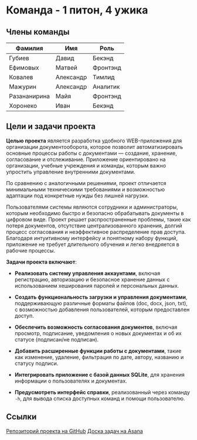 # Команда - 1 питон, 4 ужика
## Члены команды
| Фамилия      | Имя       | Роль     |
| ------------ | --------- | -------- |
| Губиев       | Давид     | Бекэнд   |
| Ефимовых     | Матвей    | Фронтэнд |
| Ковалев      | Александр | Тимлид   |
| Мажурин      | Александр | Аналитик |
| Разананирина | Майя      | Фронтэнд |
| Хоронеко     | Иван      | Бекэнд   |
## Цели и задачи проекта
**Целью проекта** является разработка удобного WEB-приложения для организации документооборота, которое позволит автоматизировать основные процессы работы с документами — создание, хранение, согласование и отслеживание. Приложение ориентировано на организации, учебные учреждения и команды, которым важно упростить управление внутренними документами. 

По сравнению с аналогичными решениями, проект отличается минимальными техническими требованиями и возможностью адаптации под конкретные нужды без лишней нагрузки. 

Пользователями системы являются сотрудники и администраторы, которым необходимо быстро и безопасно обрабатывать документы в цифровом виде. Проект решает распространенные проблемы, такие как потеря документов, отсутствие централизованного хранения, долгий процесс согласования и неэффективное распределение прав доступа. Благодаря интуитивному интерфейсу и понятному набору функций, приложение не требует длительного обучения и легко внедряется в рабочие процессы.

**Задачи проекта включают**:
- **Реализовать систему управления аккаунтами**, включая регистрацию, авторизацию и безопасное хранение данных с использованием хеширования паролей и персональных данных.

- **Создать функциональность загрузки и управления документами**, поддерживающую различные форматы файлов (doc, docx, json, txt), с возможностью добавления пользователей, которым предоставлен доступ.

- **Обеспечить возможность согласования документов**, включая просмотр, подписание, уведомления о новых документах и об их статусе (подписан/не подписан).

- **Добавить расширенные функции работы с документами**, такие как изменение, удаление, фильтрация по дате, автору, названию и статусу подписи.

- **Интегрировать приложение с базой данных SQLite**, для хранения информации о пользователях и документах.

- **Предусмотреть интерфейс справки**, реализованный через команду `-h`, для вывода списка доступных команд и помощи пользователю.

## Ссылки
[Репозиторий проекта на GitHub](https://github.com/nev1xta/1python-4grass)
[Доска задач на Asana](https://app.asana.com/1/1209905235293618/project/1209905012845379/list/1209905016109805)
